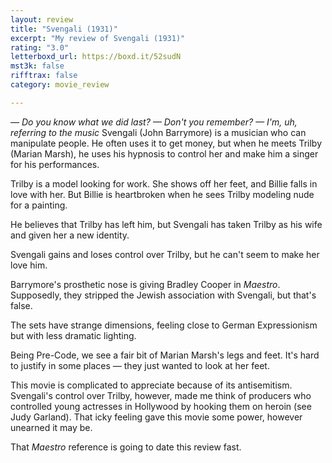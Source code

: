 ```yaml
---
layout: review
title: "Svengali (1931)"
excerpt: "My review of Svengali (1931)"
rating: "3.0"
letterboxd_url: https://boxd.it/52sudN
mst3k: false
rifftrax: false
category: movie_review

---
```


<i>— Do you know what we did last?
— Don't you remember?
— I'm, uh, referring to the music
</i>
Svengali (John Barrymore) is a musician who can manipulate people. He often uses it to get money, but when he meets Trilby (Marian Marsh), he uses his hypnosis to control her and make him a singer for his performances.

Trilby is a model looking for work. She shows off her feet, and Billie falls in love with her. But Billie is heartbroken when he sees Trilby modeling nude for a painting. 

He believes that Trilby has left him, but Svengali has taken Trilby as his wife and given her a new identity.

Svengali gains and loses control over Trilby, but he can't seem to make her love him.

Barrymore's prosthetic nose is giving Bradley Cooper in <i>Maestro</i>. Supposedly, they stripped the Jewish association with Svengali, but that's false.

The sets have strange dimensions, feeling close to German Expressionism but with less dramatic lighting.

Being Pre-Code, we see a fair bit of Marian Marsh's legs and feet. It's hard to justify in some places — they just wanted to look at her feet.

This movie is complicated to appreciate because of its antisemitism. Svengali's control over Trilby, however, made me think of producers who controlled young actresses in Hollywood by hooking them on heroin (see Judy Garland). That icky feeling gave this movie some power, however unearned it may be.

That <i>Maestro</i> reference is going to date this review fast.